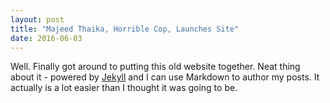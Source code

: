 ```yaml
---
layout: post
title: "Majeed Thaika, Horrible Cop, Launches Site"
date: 2016-06-03
---
```


Well. Finally got around to putting this old website together. Neat thing about it - powered by [Jekyll](http://jekyllrb.com) and I can use Markdown to author my posts. It actually is a lot easier than I thought it was going to be.
